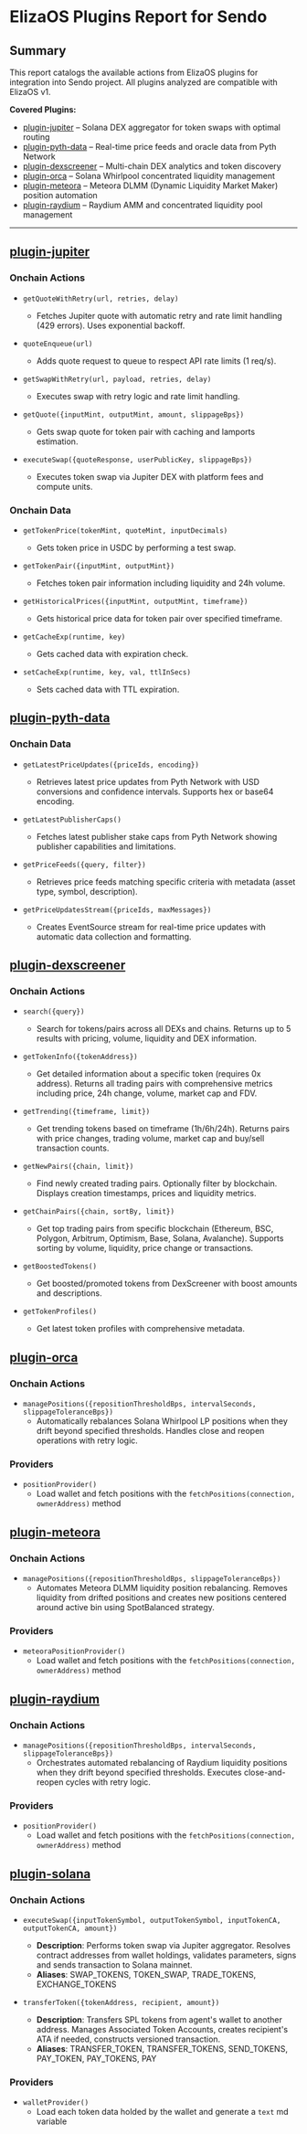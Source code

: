 # ElizaOS Plugins Report for Sendo

## Summary

This report catalogs the available actions from ElizaOS plugins for integration into Sendo project. 
All plugins analyzed are compatible with ElizaOS v1.

**Covered Plugins:**
- [plugin-jupiter](#plugin-jupiter) – Solana DEX aggregator for token swaps with optimal routing
- [plugin-pyth-data](#plugin-pyth-data) – Real-time price feeds and oracle data from Pyth Network
- [plugin-dexscreener](#plugin-dexscreener) – Multi-chain DEX analytics and token discovery
- [plugin-orca](#plugin-orca) – Solana Whirlpool concentrated liquidity management
- [plugin-meteora](#plugin-meteora) – Meteora DLMM (Dynamic Liquidity Market Maker) position automation
- [plugin-raydium](#plugin-raydium) – Raydium AMM and concentrated liquidity pool management

---

## [plugin-jupiter](https://github.com/elizaos-plugins/plugin-jupiter)

### Onchain Actions

- `getQuoteWithRetry(url, retries, delay)`
	- Fetches Jupiter quote with automatic retry and rate limit handling (429 errors). Uses exponential backoff.

- `quoteEnqueue(url)`
	- Adds quote request to queue to respect API rate limits (1 req/s).

- `getSwapWithRetry(url, payload, retries, delay)`
	- Executes swap with retry logic and rate limit handling.

- `getQuote({inputMint, outputMint, amount, slippageBps})`
	- Gets swap quote for token pair with caching and lamports estimation.

- `executeSwap({quoteResponse, userPublicKey, slippageBps})`
	- Executes token swap via Jupiter DEX with platform fees and compute units.

### Onchain Data

- `getTokenPrice(tokenMint, quoteMint, inputDecimals)`
	- Gets token price in USDC by performing a test swap.

- `getTokenPair({inputMint, outputMint})`
	- Fetches token pair information including liquidity and 24h volume.

- `getHistoricalPrices({inputMint, outputMint, timeframe})`
	- Gets historical price data for token pair over specified timeframe.

- `getCacheExp(runtime, key)`
	- Gets cached data with expiration check.

- `setCacheExp(runtime, key, val, ttlInSecs)`
	- Sets cached data with TTL expiration.

## [plugin-pyth-data](https://github.com/elizaos-plugins/plugin-pyth-data)

### Onchain Data

- `getLatestPriceUpdates({priceIds, encoding})`
	- Retrieves latest price updates from Pyth Network with USD conversions and confidence intervals. Supports hex or base64 encoding.

- `getLatestPublisherCaps()`
	- Fetches latest publisher stake caps from Pyth Network showing publisher capabilities and limitations.

- `getPriceFeeds({query, filter})`
	- Retrieves price feeds matching specific criteria with metadata (asset type, symbol, description).

- `getPriceUpdatesStream({priceIds, maxMessages})`
	- Creates EventSource stream for real-time price updates with automatic data collection and formatting.

## [plugin-dexscreener](https://github.com/elizaos-plugins/plugin-dexscreener)

### Onchain Actions

- `search({query})`
	- Search for tokens/pairs across all DEXs and chains. Returns up to 5 results with pricing, volume, liquidity and DEX information.

- `getTokenInfo({tokenAddress})`
	- Get detailed information about a specific token (requires 0x address). Returns all trading pairs with comprehensive metrics including price, 24h change, volume, market cap and FDV.

- `getTrending({timeframe, limit})`
	- Get trending tokens based on timeframe (1h/6h/24h). Returns pairs with price changes, trading volume, market cap and buy/sell transaction counts.

- `getNewPairs({chain, limit})`
	- Find newly created trading pairs. Optionally filter by blockchain. Displays creation timestamps, prices and liquidity metrics.

- `getChainPairs({chain, sortBy, limit})`
	- Get top trading pairs from specific blockchain (Ethereum, BSC, Polygon, Arbitrum, Optimism, Base, Solana, Avalanche). Supports sorting by volume, liquidity, price change or transactions.

- `getBoostedTokens()`
	- Get boosted/promoted tokens from DexScreener with boost amounts and descriptions.

- `getTokenProfiles()`
	- Get latest token profiles with comprehensive metadata.

## [plugin-orca](https://github.com/elizaos-plugins/plugin-orca)

### Onchain Actions

- `managePositions({repositionThresholdBps, intervalSeconds, slippageToleranceBps})`
	- Automatically rebalances Solana Whirlpool LP positions when they drift beyond specified thresholds. Handles close and reopen operations with retry logic.

### Providers

- `positionProvider()`
    - Load wallet and fetch positions with the `fetchPositions(connection, ownerAddress)` method

## [plugin-meteora](https://github.com/elizaos-plugins/plugin-meteora)

### Onchain Actions

- `managePositions({repositionThresholdBps, slippageToleranceBps})`
	- Automates Meteora DLMM liquidity position rebalancing. Removes liquidity from drifted positions and creates new positions centered around active bin using SpotBalanced strategy.

### Providers

- `meteoraPositionProvider()`
    - Load wallet and fetch positions with the `fetchPositions(connection, ownerAddress)` method

## [plugin-raydium](https://github.com/elizaos-plugins/plugin-raydium)

### Onchain Actions

- `managePositions({repositionThresholdBps, intervalSeconds, slippageToleranceBps})`
	- Orchestrates automated rebalancing of Raydium liquidity positions when they drift beyond specified thresholds. Executes close-and-reopen cycles with retry logic.

### Providers

- `positionProvider()`
    - Load wallet and fetch positions with the `fetchPositions(connection, ownerAddress)` method

## [plugin-solana](https://github.com/elizaos-plugins/plugin-solana)

### Onchain Actions

- `executeSwap({inputTokenSymbol, outputTokenSymbol, inputTokenCA, outputTokenCA, amount})`
	- **Description**: Performs token swap via Jupiter aggregator. Resolves contract addresses from wallet holdings, validates parameters, signs and sends transaction to Solana mainnet.
	- **Aliases**: SWAP_TOKENS, TOKEN_SWAP, TRADE_TOKENS, EXCHANGE_TOKENS

- `transferToken({tokenAddress, recipient, amount})`
	- **Description**: Transfers SPL tokens from agent's wallet to another address. Manages Associated Token Accounts, creates recipient's ATA if needed, constructs versioned transaction.
	- **Aliases**: TRANSFER_TOKEN, TRANSFER_TOKENS, SEND_TOKENS, PAY_TOKEN, PAY_TOKENS, PAY

### Providers

- `walletProvider()`
    - Load each token data holded by the wallet and generate a `text` md variable 
